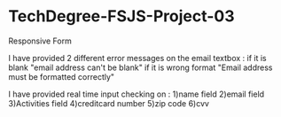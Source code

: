 # TechDegree-FSJS-Project-03
 Responsive Form

 I have provided 2 different error messages on the email textbox : if it is blank "email address can't be blank"
           if it is wrong format "Email address must be formatted correctly"

I have provided real time input checking on :
1)name field
2)email field
3)Activities field
4)creditcard number
5)zip code
6)cvv
